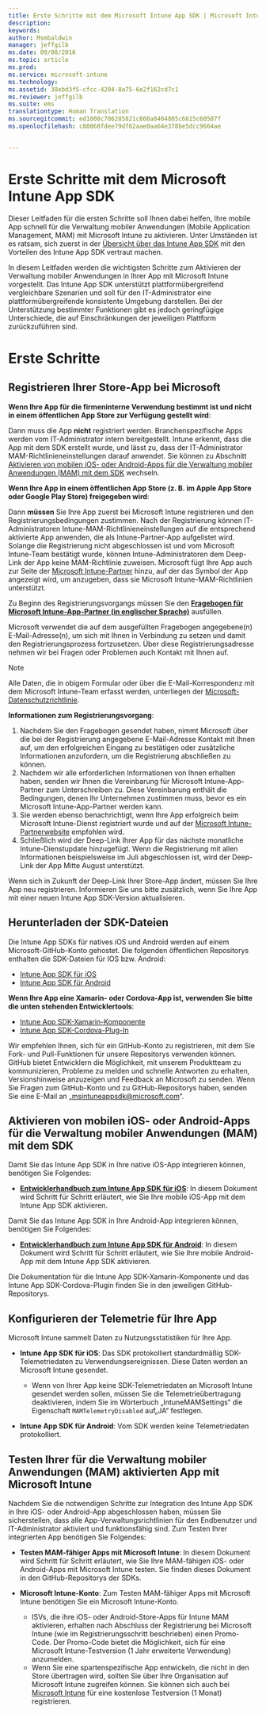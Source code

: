 ```yaml
---
title: Erste Schritte mit dem Microsoft Intune App SDK | Microsoft Intune
description: 
keywords: 
author: Msmbaldwin
manager: jeffgilb
ms.date: 09/08/2016
ms.topic: article
ms.prod: 
ms.service: microsoft-intune
ms.technology: 
ms.assetid: 38ebd3f5-cfcc-4204-8a75-6e2f162cd7c1
ms.reviewer: jeffgilb
ms.suite: ems
translationtype: Human Translation
ms.sourcegitcommit: ed1008c786285821c608a8404805c6615c60507f
ms.openlocfilehash: c80868fdee79df62aae0aa64e378be5dcc9664ae


---
```


# <a name="getting-started-with-the-microsoft-intune-app-sdk"></a>Erste Schritte mit dem Microsoft Intune App SDK

Dieser Leitfaden für die ersten Schritte soll Ihnen dabei helfen, Ihre mobile App schnell für die Verwaltung mobiler Anwendungen (Mobile Application Management, MAM) mit Microsoft Intune zu aktivieren. Unter Umständen ist es ratsam, sich zuerst in der [Übersicht über das Intune App SDK](intune-app-sdk.md) mit den Vorteilen des Intune App SDK vertraut machen.

In diesem Leitfaden werden die wichtigsten Schritte zum Aktivieren der Verwaltung mobiler Anwendungen in Ihrer App mit Microsoft Intune vorgestellt. Das Intune App SDK unterstützt plattformübergreifend vergleichbare Szenarien und soll für den IT-Administrator eine plattformübergreifende konsistente Umgebung darstellen. Bei der Unterstützung bestimmter Funktionen gibt es jedoch geringfügige Unterschiede, die auf Einschränkungen der jeweiligen Plattform zurückzuführen sind.

# <a name="getting-started"></a>Erste Schritte

## <a name="register-your-store-app-with-microsoft"></a>Registrieren Ihrer Store-App bei Microsoft

**Wenn Ihre App für die firmeninterne Verwendung bestimmt ist und nicht in einem öffentlichen App Store zur Verfügung gestellt wird**:

Dann muss die App **nicht** registriert werden. Branchenspezifische Apps werden vom IT-Administrator intern bereitgestellt. Intune erkennt, dass die App mit dem SDK erstellt wurde, und lässt zu, dass der IT-Administrator MAM-Richtlinieneinstellungen darauf anwendet. Sie können zu Abschnitt [Aktivieren von mobilen iOS- oder Android-Apps für die Verwaltung mobiler Anwendungen (MAM) mit dem SDK](#enable-your-ios-or-android-mobile-app-for-mam-with-the-sdk) wechseln.

**Wenn Ihre App in einem öffentlichen App Store (z. B. im Apple App Store oder Google Play Store) freigegeben wird**: 

Dann **müssen** Sie Ihre App zuerst bei Microsoft Intune registrieren und den Registrierungsbedingungen zustimmen. Nach der Registrierung können IT-Administratoren Intune-MAM-Richtlinieneinstellungen auf die entsprechend aktivierte App anwenden, die als Intune-Partner-App aufgelistet wird. Solange die Registrierung nicht abgeschlossen ist und vom Microsoft Intune-Team bestätigt wurde, können Intune-Administratoren dem Deep-Link der App keine MAM-Richtlinie zuweisen. Microsoft fügt Ihre App auch zur Seite der [Microsoft Intune-Partner](https://www.microsoft.com/en-us/cloud-platform/microsoft-intune-apps) hinzu, auf der das Symbol der App angezeigt wird, um anzugeben, dass sie Microsoft Intune-MAM-Richtlinien unterstützt.

Zu Beginn des Registrierungsvorgangs müssen Sie den **[Fragebogen für Microsoft Intune-App-Partner (in englischer Sprache)](https://forms.office.com/Pages/ResponsePage.aspx?id=v4j5cvGGr0GRqy180BHbR6oOVGFZ3pxJmwSN1N_eXwJUQUc5Mkw2UVU0VzI5WkhQOEYyMENWNDBWRS4u)** ausfüllen. 

Microsoft verwendet die auf dem ausgefüllten Fragebogen angegebene(n) E-Mail-Adresse(n), um sich mit Ihnen in Verbindung zu setzen und damit den Registrierungsprozess fortzusetzen. Über diese Registrierungsadresse nehmen wir bei Fragen oder Problemen auch Kontakt mit Ihnen auf.

> [!NOTE]
> Alle Daten, die in obigem Formular oder über die E-Mail-Korrespondenz mit dem Microsoft Intune-Team erfasst werden, unterliegen der [Microsoft-Datenschutzrichtlinie](https://www.microsoft.com/en-us/privacystatement/default.aspx).

**Informationen zum Registrierungsvorgang**: 

1. Nachdem Sie den Fragebogen gesendet haben, nimmt Microsoft über die bei der Registrierung angegebene E-Mail-Adresse Kontakt mit Ihnen auf, um den erfolgreichen Eingang zu bestätigen oder zusätzliche Informationen anzufordern, um die Registrierung abschließen zu können. 
2. Nachdem wir alle erforderlichen Informationen von Ihnen erhalten haben, senden wir Ihnen die Vereinbarung für Microsoft Intune-App-Partner zum Unterschreiben zu. Diese Vereinbarung enthält die Bedingungen, denen Ihr Unternehmen zustimmen muss, bevor es ein Microsoft Intune-App-Partner werden kann. 
3. Sie werden ebenso benachrichtigt, wenn Ihre App erfolgreich beim Microsoft Intune-Dienst registriert wurde und auf der [Microsoft Intune-Partnerwebsite](https://www.microsoft.com/en-us/cloud-platform/microsoft-intune-apps) empfohlen wird. 
4. Schließlich wird der Deep-Link Ihrer App für das nächste monatliche Intune-Dienstupdate hinzugefügt. Wenn die Registrierung mit allen Informationen beispielsweise im Juli abgeschlossen ist, wird der Deep-Link der App Mitte August unterstützt. 

Wenn sich in Zukunft der Deep-Link Ihrer Store-App ändert, müssen Sie Ihre App neu registrieren. Informieren Sie uns bitte zusätzlich, wenn Sie Ihre App mit einer neuen Intune App SDK-Version aktualisieren.



## <a name="download-the-sdk-files"></a>Herunterladen der SDK-Dateien

Die Intune App SDKs für natives iOS und Android werden auf einem Microsoft-GitHub-Konto gehostet. Die folgenden öffentlichen Repositorys enthalten die SDK-Dateien für IOS bzw. Android:

* [Intune App SDK für iOS](https://github.com/msintuneappsdk/ms-intune-app-sdk-ios)
* [Intune App SDK für Android](https://github.com/msintuneappsdk/ms-intune-app-sdk-android)

**Wenn Ihre App eine Xamarin- oder Cordova-App ist, verwenden Sie bitte die unten stehenden Entwicklertools**:

* [Intune App SDK-Xamarin-Komponente](https://github.com/msintuneappsdk/intune-app-sdk-xamarin)
* [Intune App SDK-Cordova-Plug-In](https://github.com/msintuneappsdk/cordova-plugin-ms-intune-mam)

Wir empfehlen Ihnen, sich für ein GitHub-Konto zu registrieren, mit dem Sie Fork- und Pull-Funktionen für unsere Repositorys verwenden können. GitHub bietet Entwicklern die Möglichkeit, mit unserem Produktteam zu kommunizieren, Probleme zu melden und schnelle Antworten zu erhalten, Versionshinweise anzuzeigen und Feedback an Microsoft zu senden. Wenn Sie Fragen zum GitHub-Konto und zu GitHub-Repositorys haben, senden Sie eine E-Mail an „msintuneappsdk@microsoft.com“.





## <a name="enable-your-ios-or-android-mobile-app-for-mam-with-the-sdk"></a>Aktivieren von mobilen iOS- oder Android-Apps für die Verwaltung mobiler Anwendungen (MAM) mit dem SDK

Damit Sie das Intune App SDK in Ihre native iOS-App integrieren können, benötigen Sie Folgendes: 

* **[Entwicklerhandbuch zum Intune App SDK für iOS](intune-app-sdk-ios.md)**: In diesem Dokument wird Schritt für Schritt erläutert, wie Sie Ihre mobile iOS-App mit dem Intune App SDK aktivieren. 


Damit Sie das Intune App SDK in Ihre Android-App integrieren können, benötigen Sie Folgendes:

* **[Entwicklerhandbuch zum Intune App SDK für Android](intune-app-sdk-android.md)**: In diesem Dokument wird Schritt für Schritt erläutert, wie Sie Ihre mobile Android-App mit dem Intune App SDK aktivieren. 

Die Dokumentation für die Intune App SDK-Xamarin-Komponente und das Intune App SDK-Cordova-Plugin finden Sie in den jeweiligen GitHub-Repositorys. 


## <a name="configuring-telemetry-for-your-app"></a>Konfigurieren der Telemetrie für Ihre App

Microsoft Intune sammelt Daten zu Nutzungsstatistiken für Ihre App.

* **Intune App SDK für iOS**: Das SDK protokolliert standardmäßig SDK-Telemetriedaten zu Verwendungsereignissen. Diese Daten werden an Microsoft Intune gesendet.

    * Wenn von Ihrer App keine SDK-Telemetriedaten an Microsoft Intune gesendet werden sollen, müssen Sie die Telemetrieübertragung deaktivieren, indem Sie im Wörterbuch „IntuneMAMSettings“ die Eigenschaft `MAMTelemetryDisabled` auf„JA“ festlegen.

* **Intune App SDK für Android**: Vom SDK werden keine Telemetriedaten protokolliert.

## <a name="test-your-mam-enabled-app-with-microsoft-intune"></a>Testen Ihrer für die Verwaltung mobiler Anwendungen (MAM) aktivierten App mit Microsoft Intune

Nachdem Sie die notwendigen Schritte zur Integration des Intune App SDK in Ihre iOS- oder Android-App abgeschlossen haben, müssen Sie sicherstellen, dass alle App-Verwaltungsrichtlinien für den Endbenutzer und IT-Administrator aktiviert und funktionsfähig sind. Zum Testen Ihrer integrierten App benötigen Sie Folgendes:

<!--TODO-->

* **Testen MAM-fähiger Apps mit Microsoft Intune**: In diesem Dokument wird Schritt für Schritt erläutert, wie Sie Ihre MAM-fähigen iOS- oder Android-Apps mit Microsoft Intune testen. Sie finden dieses Dokument in den GitHub-Repositorys der SDKs.

* **Microsoft Intune-Konto**: Zum Testen MAM-fähiger Apps mit Microsoft Intune benötigen Sie ein Microsoft Intune-Konto. 
    * ISVs, die ihre iOS- oder Android-Store-Apps für Intune MAM aktivieren, erhalten nach Abschluss der Registrierung bei Microsoft Intune (wie im Registrierungsschritt beschrieben) einen Promo-Code. Der Promo-Code bietet die Möglichkeit, sich für eine Microsoft Intune-Testversion (1 Jahr erweiterte Verwendung) anzumelden. 
    * Wenn Sie eine spartenspezifische App entwickeln, die nicht in den Store übertragen wird, sollten Sie über Ihre Organisation auf Microsoft Intune zugreifen können. Sie können sich auch bei [Microsoft Intune](https://portal.office.com/Signup/Signup.aspx?OfferId=40BE278A-DFD1-470a-9EF7-9F2596EA7FF9&dl=INTUNE_A&ali=1#0) für eine kostenlose Testversion (1 Monat) registrieren.




<!--HONumber=Nov16_HO1-->


